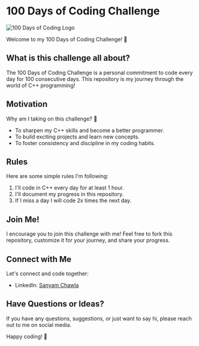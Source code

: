 # 100 Days of Coding Challenge

![100 Days of Coding Logo](https://drive.google.com/file/d/1UVp9EOP5-BO55UDm7oORXo8v0ZOtX2i9/view?usp=drive_link)


Welcome to my 100 Days of Coding Challenge! 🚀

## What is this challenge all about?

The 100 Days of Coding Challenge is a personal commitment to code every day for 100 consecutive days. This repository is my journey through the world of C++ programming!

## Motivation

Why am I taking on this challenge? 🤔

- To sharpen my C++ skills and become a better programmer.
- To build exciting projects and learn new concepts.
- To foster consistency and discipline in my coding habits.

## Rules

Here are some simple rules I'm following:

1. I'll code in C++ every day for at least 1 hour.
2. I'll document my progress in this repository.
3. If I miss a day I will code 2x times the next day.

## Join Me!

I encourage you to join this challenge with me! Feel free to fork this repository, customize it for your journey, and share your progress.

## Connect with Me

Let's connect and code together:
- LinkedIn: [Sanyam Chawla](https://www.linkedin.com/in/sanyam-chawla-b6b34019b/)

## Have Questions or Ideas?

If you have any questions, suggestions, or just want to say hi, please reach out to me on social media.

Happy coding! 🚀
